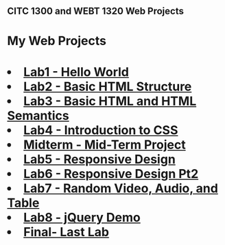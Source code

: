 ## CITC 1300 and WEBT 1320 Web Projects
<h1>My Web Projects<h1>

<li><a href="Lab1/index.html">Lab1 - Hello World</a></li>
<li><a href="LAB2/index2.html">Lab2 - Basic HTML Structure</a></li>
<li><a href="Lab3/index.html">Lab3 - Basic HTML and HTML Semantics</a></li>
<li><a href="Lab4/index.html">Lab4 - Introduction to CSS</a></li>
<li><a href="Midterm/index.html">Midterm - Mid-Term Project</a></li>
<li><a href="Lab5/index.html">Lab5 - Responsive Design</a></li>
<li><a href="Lab6/index.html">Lab6 - Responsive Design Pt2</a></li>
<li><a href="Lab7/index.html">Lab7 - Random Video, Audio, and Table</a></li>
<li><a href="Lab8/index.html">Lab8 - jQuery Demo</a></li>
<li><a href="Final/index.html">Final- Last Lab</a></li>
